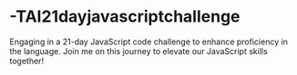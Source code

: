 # -TAI21dayjavascriptchallenge


Engaging in a 21-day JavaScript code challenge to enhance proficiency in the language. 
Join me on this journey to elevate our JavaScript skills together!
